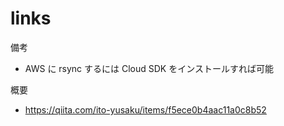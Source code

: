 # links

備考

- AWS に rsync するには Cloud SDK をインストールすれば可能

概要

- https://qiita.com/ito-yusaku/items/f5ece0b4aac11a0c8b52
